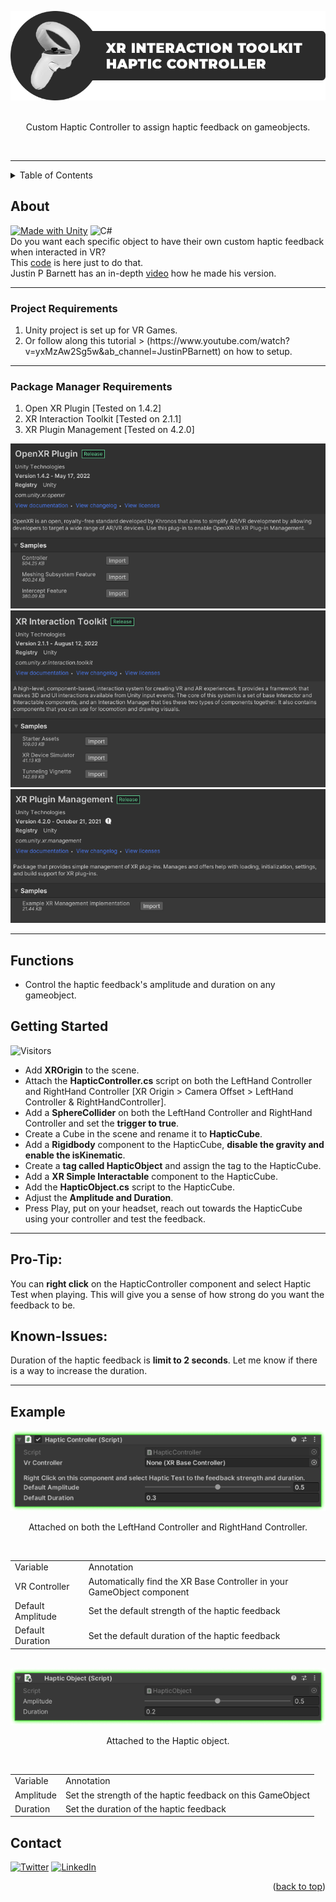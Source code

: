 <a name="readme-top"></a>

<!-- PROJECT LOGO -->
<div align="center">
<a href="https://github.com/hamdanbasri/HapticController-UnityXRInteractionToolkit/blob/main/HapticController.cs">
<img src="images/XITHCLogo.png" alt="Logo">
</a>
<br>
<br>
<p align="center">
Custom Haptic Controller to assign haptic feedback on gameobjects.
</p>
<br>
</div>
<hr>



<!-- TABLE OF CONTENTS -->
<details>
  <summary>Table of Contents</summary>
  <ol>
    <li><a href="#about">About</a></li>
    <li><a href="#functions">Functions</a></li>
    <li><a href="#getting-started">Getting Started</a></li>
    <li><a href="#example">Example</a></li>
    <li><a href="#contact">Contact</a></li>
  </ol>
</details>

<!-- ABOUT THE PROJECT -->
## About

[![Made with Unity](https://img.shields.io/badge/Made%20with-Unity-57b9d3.svg?style=for-the-badge&logo=unity)](https://unity3d.com)
![C#](https://img.shields.io/badge/C%23-239120?style=for-the-badge&logo=c-sharp&logoColor=white)
</br>
Do you want each specific object to have their own custom haptic feedback when interacted in VR?
</br>
This [code](https://github.com/hamdanbasri/HapticController-UnityXRInteractionToolkit/blob/main/HapticController.cs) is here just to do that.
<br>
Justin P Barnett has an in-depth [video](https://www.youtube.com/watch?v=-5tiV-lyYP8&ab_channel=JustinPBarnett) how he made his version.

<hr>



  <h3>Project Requirements</h3>
    <ol>
      <li>Unity project is set up for VR Games.</li>
      <li>Or follow along this tutorial > (https://www.youtube.com/watch?v=yxMzAw2Sg5w&ab_channel=JustinPBarnett) on how to setup.</li> 
    </ol>


<hr>

  <h3>Package Manager Requirements</h3>
    <td>
      <ol>
        <li>Open XR Plugin [Tested on 1.4.2]</li>
        <li>XR Interaction Toolkit [Tested on 2.1.1]</li>
        <li>XR Plugin Management [Tested on 4.2.0]</li>
      </ol>  
    </td>

<div align="center">
<img src="images/OpenXRPluginVersionImage.png" alt="OpenXRPluginVersionImage">
<img src="images/XRInteractionToolkitVersionImage.png" alt="XRInteractionToolkitVersionImage">
<img src="images/XRPluginManagementVersionImage.png" alt="XRPluginManagementVersion">
</div>
<hr>

<!-- FUNCTIONS -->
## Functions


* Control the haptic feedback's amplitude and duration on any gameobject.  

<!-- GETTING STARTED -->
## Getting Started
![Visitors](https://api.visitorbadge.io/api/visitors?path=https%3A%2F%2Fgithub.com%2Fhamdanbasri%2FHapticController-UnityXRInteractionToolkit&label=Visitors&countColor=%23263759&style=flat)
* Add <strong>XROrigin</strong> to the scene.
* Attach the <strong>HapticController.cs</strong> script on both the LeftHand Controller and RightHand Controller
[XR Origin > Camera Offset > LeftHand Controller & RightHandController].
* Add a <strong>SphereCollider</strong> on both the LeftHand Controller and RightHand Controller and set the <strong>trigger to true</strong>.
* Create a Cube in the scene and rename it to <strong>HapticCube</strong>.
* Add a <strong>Rigidbody</strong> component to the HapticCube, <strong>disable the gravity and enable the isKinematic</strong>.
* Create a <strong>tag called HapticObject</strong> and assign the tag to the HapticCube.
* Add a <strong>XR Simple Interactable</strong> component to the HapticCube.
* Add the <strong>HapticObject.cs</strong> script to the HapticCube.
* Adjust the <strong>Amplitude and Duration</strong>.
* Press Play, put on your headset, reach out towards the HapticCube using your controller and test the feedback.

<hr>

<h2>Pro-Tip:</h2>
You can <strong>right click</strong> on the HapticController component and select Haptic Test when playing. This will give you a sense of how strong do you want the feedback to be.

<h2>Known-Issues:</h2>
Duration of the haptic feedback is <strong>limit to 2 seconds</strong>. Let me know if there is a way to increase the duration.

<hr>

<!-- USAGE EXAMPLES -->
## Example

<div align="center">
<img src="images/HapticControllerExampleImage.png" alt="Sample">
<p align="center">
Attached on both the LeftHand Controller and RightHand Controller.
</p>
</br>
        <table>
        <tr>
            <td>Variable</td>
            <td>Annotation</td>
        </tr>
        <tr>
            <td>VR Controller</td>
            <td>Automatically find the XR Base Controller in your GameObject component</td>
        </tr>
        <tr>
            <td>Default Amplitude</td>
            <td>Set the default strength of the haptic feedback</td>
        </tr>
        <tr>
            <td>Default Duration</td>
            <td>Set the default duration of the haptic feedback</td>
        </tr>
        </table>
</div>

<br>

<div align="center">
<img src="images/HapticObjectExampleImage.png" alt="Sample">
<p align="center">
Attached to the Haptic object.
</p>
</br>
        <table>
        <tr>
            <td>Variable</td>
            <td>Annotation</td>
        </tr>
        <tr>
            <td>Amplitude</td>
            <td>Set the strength of the haptic feedback on this GameObject</td>
        </tr>
        <tr>
            <td>Duration</td>
            <td>Set the duration of the haptic feedback</td>
        </tr>
        </table>
</div>

<!-- CONTACT -->
## Contact

[![Twitter](https://img.shields.io/badge/Twitter-1DA1F2?style=for-the-badge&logo=twitter&logoColor=white)](https://twitter.com/its_danisauraus)
[![LinkedIn][linkedin-shield]][linkedin-url]

<p align="right">(<a href="#readme-top">back to top</a>)</p>

<!-- MARKDOWN LINKS & IMAGES -->
<!-- https://www.markdownguide.org/basic-syntax/#reference-style-links -->
[linkedin-shield]: https://img.shields.io/badge/-LinkedIn-black.svg?style=for-the-badge&logo=linkedin&colorB=555
[linkedin-url]: https://linkedin.com/in/hamdanbasri

